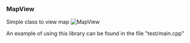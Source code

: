 ### MapView
Simple class to view map
![MapView](https://user-images.githubusercontent.com/13070282/91062866-e2be5100-e635-11ea-8c5f-d4fcac6e1b85.png)

An example of using this library can be found in the file "test/main.cpp"
